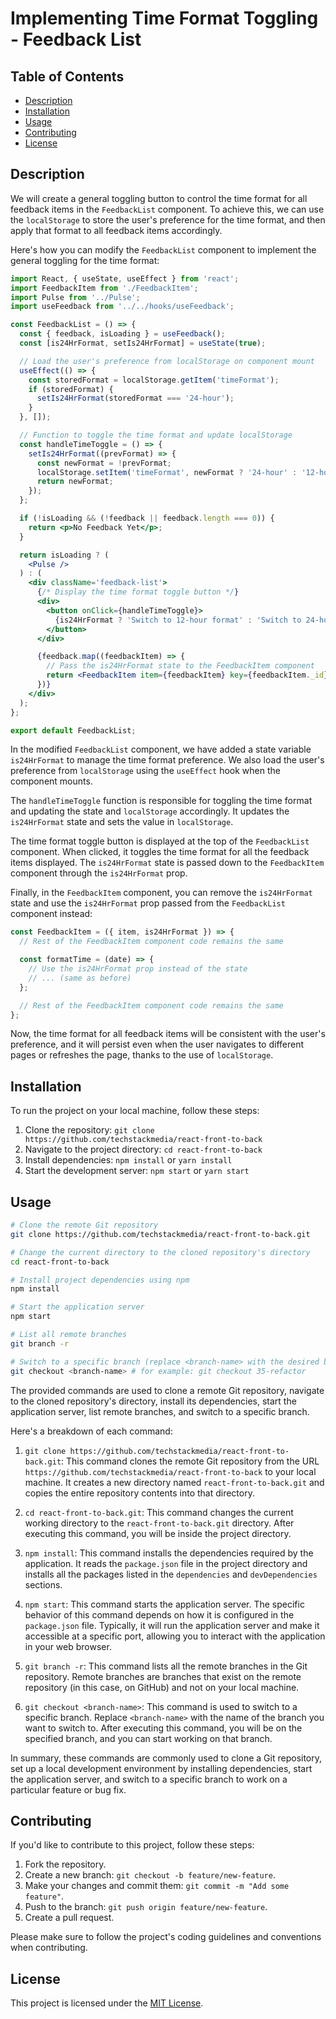 # Implementing Time Format Toggling - Feedback List

## Table of Contents

- [Description](#description)
- [Installation](#installation)
- [Usage](#usage)
- [Contributing](#contributing)
- [License](#license)

## Description

We will create a general toggling button to control the time format for all feedback items in the `FeedbackList` component. To achieve this, we can use the `localStorage` to store the user's preference for the time format, and then apply that format to all feedback items accordingly.

Here's how you can modify the `FeedbackList` component to implement the general toggling for the time format:

```jsx
import React, { useState, useEffect } from 'react';
import FeedbackItem from './FeedbackItem';
import Pulse from '../Pulse';
import useFeedback from '../../hooks/useFeedback';

const FeedbackList = () => {
  const { feedback, isLoading } = useFeedback();
  const [is24HrFormat, setIs24HrFormat] = useState(true);

  // Load the user's preference from localStorage on component mount
  useEffect(() => {
    const storedFormat = localStorage.getItem('timeFormat');
    if (storedFormat) {
      setIs24HrFormat(storedFormat === '24-hour');
    }
  }, []);

  // Function to toggle the time format and update localStorage
  const handleTimeToggle = () => {
    setIs24HrFormat((prevFormat) => {
      const newFormat = !prevFormat;
      localStorage.setItem('timeFormat', newFormat ? '24-hour' : '12-hour');
      return newFormat;
    });
  };

  if (!isLoading && (!feedback || feedback.length === 0)) {
    return <p>No Feedback Yet</p>;
  }

  return isLoading ? (
    <Pulse />
  ) : (
    <div className='feedback-list'>
      {/* Display the time format toggle button */}
      <div>
        <button onClick={handleTimeToggle}>
          {is24HrFormat ? 'Switch to 12-hour format' : 'Switch to 24-hour format'}
        </button>
      </div>

      {feedback.map((feedbackItem) => {
        // Pass the is24HrFormat state to the FeedbackItem component
        return <FeedbackItem item={feedbackItem} key={feedbackItem._id} is24HrFormat={is24HrFormat} />;
      })}
    </div>
  );
};

export default FeedbackList;
```

In the modified `FeedbackList` component, we have added a state variable `is24HrFormat` to manage the time format preference. We also load the user's preference from `localStorage` using the `useEffect` hook when the component mounts.

The `handleTimeToggle` function is responsible for toggling the time format and updating the state and `localStorage` accordingly. It updates the `is24HrFormat` state and sets the value in `localStorage`.

The time format toggle button is displayed at the top of the `FeedbackList` component. When clicked, it toggles the time format for all the feedback items displayed. The `is24HrFormat` state is passed down to the `FeedbackItem` component through the `is24HrFormat` prop.

Finally, in the `FeedbackItem` component, you can remove the `is24HrFormat` state and use the `is24HrFormat` prop passed from the `FeedbackList` component instead:

```jsx
const FeedbackItem = ({ item, is24HrFormat }) => {
  // Rest of the FeedbackItem component code remains the same

  const formatTime = (date) => {
    // Use the is24HrFormat prop instead of the state
    // ... (same as before)
  };

  // Rest of the FeedbackItem component code remains the same
};
```

Now, the time format for all feedback items will be consistent with the user's preference, and it will persist even when the user navigates to different pages or refreshes the page, thanks to the use of `localStorage`.

## Installation

To run the project on your local machine, follow these steps:

1. Clone the repository: `git clone https://github.com/techstackmedia/react-front-to-back`
2. Navigate to the project directory: `cd react-front-to-back`
3. Install dependencies: `npm install` or `yarn install`
4. Start the development server: `npm start` or `yarn start`

## Usage

```bash
# Clone the remote Git repository
git clone https://github.com/techstackmedia/react-front-to-back.git

# Change the current directory to the cloned repository's directory
cd react-front-to-back

# Install project dependencies using npm
npm install

# Start the application server
npm start

# List all remote branches
git branch -r

# Switch to a specific branch (replace <branch-name> with the desired branch name)
git checkout <branch-name> # for example: git checkout 35-refactor
```

The provided commands are used to clone a remote Git repository, navigate to the cloned repository's directory, install its dependencies, start the application server, list remote branches, and switch to a specific branch.

Here's a breakdown of each command:

1. `git clone https://github.com/techstackmedia/react-front-to-back.git`: This command clones the remote Git repository from the URL `https://github.com/techstackmedia/react-front-to-back` to your local machine. It creates a new directory named `react-front-to-back.git` and copies the entire repository contents into that directory.

2. `cd react-front-to-back.git`: This command changes the current working directory to the `react-front-to-back.git` directory. After executing this command, you will be inside the project directory.

3. `npm install`: This command installs the dependencies required by the application. It reads the `package.json` file in the project directory and installs all the packages listed in the `dependencies` and `devDependencies` sections.

4. `npm start`: This command starts the application server. The specific behavior of this command depends on how it is configured in the `package.json` file. Typically, it will run the application server and make it accessible at a specific port, allowing you to interact with the application in your web browser.

5. `git branch -r`: This command lists all the remote branches in the Git repository. Remote branches are branches that exist on the remote repository (in this case, on GitHub) and not on your local machine.

6. `git checkout <branch-name>`: This command is used to switch to a specific branch. Replace `<branch-name>` with the name of the branch you want to switch to. After executing this command, you will be on the specified branch, and you can start working on that branch.

In summary, these commands are commonly used to clone a Git repository, set up a local development environment by installing dependencies, start the application server, and switch to a specific branch to work on a particular feature or bug fix.

## Contributing

If you'd like to contribute to this project, follow these steps:

1. Fork the repository.
2. Create a new branch: `git checkout -b feature/new-feature`.
3. Make your changes and commit them: `git commit -m "Add some feature"`.
4. Push to the branch: `git push origin feature/new-feature`.
5. Create a pull request.

Please make sure to follow the project's coding guidelines and conventions when contributing.

## License

This project is licensed under the [MIT License](https://opensource.org/licenses/MIT).
